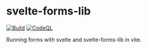 # svelte-forms-lib
[![Build](https://github.com/jsbase/svelte-forms-lib/actions/workflows/nodejs.yml/badge.svg?branch=main)](https://github.com/jsbase/svelte-forms-lib/actions/workflows/nodejs.yml)
[![CodeQL](https://github.com/jsbase/svelte-forms-lib/actions/workflows/codescan-analysis.yml/badge.svg?branch=main)](https://github.com/jsbase/svelte-forms-lib/actions/workflows/codescan-analysis.yml)

Running forms with svelte and svelte-forms-lib in vite.
